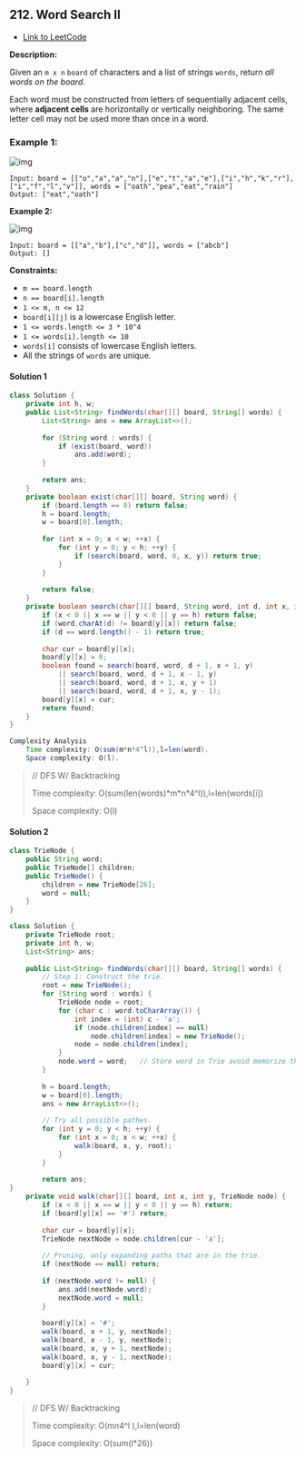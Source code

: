 ## 212. Word Search II

- [Link to LeetCode](https://leetcode.com/problems/word-search-ii/)

**Description:**



Given an `m x n` `board` of characters and a list of strings `words`, return *all words on the board*.

Each word must be constructed from letters of sequentially adjacent cells, where **adjacent cells** are horizontally or vertically neighboring. The same letter cell may not be used more than once in a word.



<!-- tabs:start -->

### **Example 1:**

![img](https://assets.leetcode.com/uploads/2020/11/07/search1.jpg)

```
Input: board = [["o","a","a","n"],["e","t","a","e"],["i","h","k","r"],["i","f","l","v"]], words = ["oath","pea","eat","rain"]
Output: ["eat","oath"]
```

**Example 2:**

![img](https://assets.leetcode.com/uploads/2020/11/07/search2.jpg)

```
Input: board = [["a","b"],["c","d"]], words = ["abcb"]
Output: []
```

<!-- tabs:end -->



**Constraints:**

- `m == board.length`
- `n == board[i].length`
- `1 <= m, n <= 12`
- `board[i][j]` is a lowercase English letter.
- `1 <= words.length <= 3 * 10^4`
- `1 <= words[i].length <= 10`
- `words[i]` consists of lowercase English letters.
- All the strings of `words` are unique.



<!-- tabs:start -->

#### **Solution 1**



```java
class Solution {
    private int h, w;
    public List<String> findWords(char[][] board, String[] words) {
        List<String> ans = new ArrayList<>();
        
        for (String word : words) {
            if (exist(board, word)) 
                ans.add(word);
        }
        
        return ans;
    }
    private boolean exist(char[][] board, String word) {
        if (board.length == 0) return false;
        h = board.length;
        w = board[0].length;
        
        for (int x = 0; x < w; ++x) {
            for (int y = 0; y < h; ++y) {
                if (search(board, word, 0, x, y)) return true;
            }
        }
        
        return false;  
    }
    private boolean search(char[][] board, String word, int d, int x, int y) {
        if (x < 0 || x == w || y < 0 || y == h) return false;
        if (word.charAt(d) != board[y][x]) return false;
        if (d == word.length() - 1) return true;
        
        char cur = board[y][x];
        board[y][x] = 0;
        boolean found = search(board, word, d + 1, x + 1, y)
            || search(board, word, d + 1, x - 1, y)
            || search(board, word, d + 1, x, y + 1)
            || search(board, word, d + 1, x, y - 1);
        board[y][x] = cur;
        return found;
    }
}

Complexity Analysis
	Time complexity: O(sum(m*n*4^l)),l=len(word).
	Space complexity: O(l).
```



> // DFS W/ Backtracking
>
> Time complexity: O(sum(len(words)\*m\*n\*4^l)),l=len(words[i])
>
> Space complexity: O(l)

#### **Solution 2**

```java
class TrieNode {
    public String word;
    public TrieNode[] children;
    public TrieNode() {
        children = new TrieNode[26];
        word = null;
    }
}

class Solution {
    private TrieNode root;  
    private int h, w;
    List<String> ans;
    
    public List<String> findWords(char[][] board, String[] words) {
        // Step 1: Construct the trie.
        root = new TrieNode();
        for (String word : words) {
            TrieNode node = root;
            for (char c : word.toCharArray()) {
                int index = (int) c - 'a';
                if (node.children[index] == null) 
                    node.children[index] = new TrieNode();
                node = node.children[index];
            }
            node.word = word;   // Store word in Trie avoid memorize the path.
        }
        
        h = board.length;
        w = board[0].length;
        ans = new ArrayList<>();
        
        // Try all possible pathes.
        for (int y = 0; y < h; ++y) {
            for (int x = 0; x < w; ++x) {
                walk(board, x, y, root);
            }
        }
        
        return ans;
}
    private void walk(char[][] board, int x, int y, TrieNode node) {
        if (x < 0 || x == w || y < 0 || y == h) return;
        if (board[y][x] == '#') return;
        
        char cur = board[y][x];
        TrieNode nextNode = node.children[cur - 'a'];
        
        // Pruning, only expanding paths that are in the trie.
        if (nextNode == null) return;
        
        if (nextNode.word != null) {
            ans.add(nextNode.word);
            nextNode.word = null;
        }
        
        board[y][x] = '#';
        walk(board, x + 1, y, nextNode);
        walk(board, x - 1, y, nextNode);
        walk(board, x, y + 1, nextNode);
        walk(board, x, y - 1, nextNode);
        board[y][x] = cur;
        
    }
}
```



> // DFS W/ Backtracking
>
> Time complexity: O(m*n*4^l ),l=len(word)
>
> Space complexity: O(sum(l*26))





<!-- tabs:end -->



